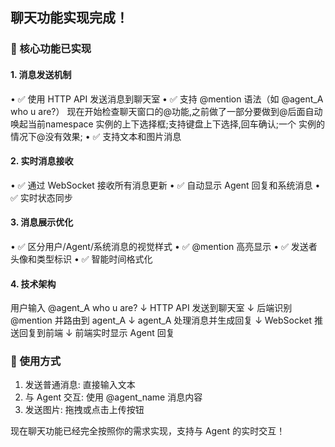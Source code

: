 ## 聊天功能实现完成！

### 🎉 核心功能已实现

#### 1. 消息发送机制
• ✅ 使用 HTTP API 发送消息到聊天室
• ✅ 支持 @mention 语法（如 @agent_A who u are?）
现在开始检查聊天窗口的@功能,之前做了一部分要做到@后面自动唤起当前namespace 实例的上下选择框;支持键盘上下选择,回车确认;一个
实例的情况下@没有效果;
• ✅ 支持文本和图片消息

#### 2. 实时消息接收
• ✅ 通过 WebSocket 接收所有消息更新
• ✅ 自动显示 Agent 回复和系统消息
• ✅ 实时状态同步

#### 3. 消息展示优化
• ✅ 区分用户/Agent/系统消息的视觉样式
• ✅ @mention 高亮显示
• ✅ 发送者头像和类型标识
• ✅ 智能时间格式化

#### 4. 技术架构
用户输入 @agent_A who u are?
    ↓
HTTP API 发送到聊天室
    ↓
后端识别 @mention 并路由到 agent_A
    ↓
agent_A 处理消息并生成回复
    ↓
WebSocket 推送回复到前端
    ↓
前端实时显示 Agent 回复


### 🚀 使用方式

1. 发送普通消息: 直接输入文本
2. 与 Agent 交互: 使用 @agent_name 消息内容
3. 发送图片: 拖拽或点击上传按钮

现在聊天功能已经完全按照你的需求实现，支持与 Agent 的实时交互！